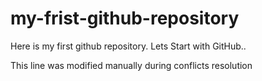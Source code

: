 # my-frist-github-repository
Here is my first github repository. Lets Start with GitHub..

This line was modified manually during conflicts resolution